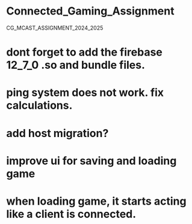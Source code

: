 # Connected_Gaming_Assignment
CG_MCAST_ASSIGNMENT_2024_2025

# dont forget to add the firebase 12_7_0 .so and bundle files.

# ping system does not work. fix calculations.
# add host migration?
# improve ui for saving and loading game
# when loading game, it starts acting like a client is connected.